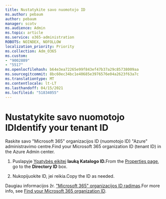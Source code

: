 ```yaml
---
title: Nustatykite savo nuomotojo ID
ms.author: pebaum
author: pebaum
manager: scotv
ms.audience: Admin
ms.topic: article
ms.service: o365-administration
ROBOTS: NOINDEX, NOFOLLOW
localization_priority: Priority
ms.collection: Adm_O365
ms.custom:
- "9002889"
- "5517"
ms.openlocfilehash: b64e3ea72265e99f843ef47b37a29c85738009aa
ms.sourcegitcommit: 8bc60ec34bc1e40685e3976576e04a2623f63a7c
ms.translationtype: MT
ms.contentlocale: lt-LT
ms.lasthandoff: 04/15/2021
ms.locfileid: "51834055"
---
```

# <a name="identify-your-tenant-id"></a><span data-ttu-id="32320-102">Nustatykite savo nuomotojo ID</span><span class="sxs-lookup"><span data-stu-id="32320-102">Identify your tenant ID</span></span>

<span data-ttu-id="32320-103">Raskite savo "Microsoft 365" organizacijos ID (nuomotojo ID) "Azure" administravimo centre.</span><span class="sxs-lookup"><span data-stu-id="32320-103">Find your Microsoft 365 organization ID (tenant ID) in the Azure Admin center.</span></span>

1. <span data-ttu-id="32320-104">Puslapyje [Ypatybės eikite](https://aka.ms/AzurePropertiesPage)į **lauką Katalogo ID.**</span><span class="sxs-lookup"><span data-stu-id="32320-104">From the [Properties page](https://aka.ms/AzurePropertiesPage), go to the **Directory ID** box.</span></span>

2. <span data-ttu-id="32320-105">Nukopijuokite ID, jei reikia.</span><span class="sxs-lookup"><span data-stu-id="32320-105">Copy the ID as needed.</span></span>

<span data-ttu-id="32320-106">Daugiau informacijos žr. ["Microsoft 365" organizacijos ID radimas](https://docs.microsoft.com/onedrive/find-your-office-365-tenant-id).</span><span class="sxs-lookup"><span data-stu-id="32320-106">For more info, see [Find your Microsoft 365 organization ID](https://docs.microsoft.com/onedrive/find-your-office-365-tenant-id).</span></span>
